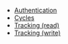* [Authentication](authentication)
* [Cycles](cycles)
* [Tracking (read)](tracking_get)
* [Tracking (write)](tracking_post)
